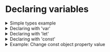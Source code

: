 # Declaring variables

<details>
<summary>Simple types example</summary>

```typescript
var greet: string = "ballin' !";
var welcome_message: string = "ballin'";
console.log(greet + "\n" + welcome_message);
```

</details>

<details>
<summary>Declaring with 'var'</summary>

```typescript
var x;
function varFunction() {
  var x: string = "111";
}
console.log(x);
```

</details>

<details>
<summary>Declaring with 'let'</summary>

```typescript
function letFunction() {
  let x: string = "111";
  if (true) {
    let x: number = 999;
  }
  console.log(x);
}
letFunction();
```

</details>

<details>
<summary>Declaring with 'const'</summary>

```typescript
// const y: string = '111';
// y = 'this won\'t compile';  // Can't re-assign to a constant

// const y: string = '111';
// y = 'this won\'t compile';  // Can't re-assign to a constant

const user1 = { id: 1, name: "MyName1", };
const user2 = { id: 2, name: "MyName2", };
// user1 = user2;  // Can't re-assign to a constant
user1.name = user2.name;  // Compiles
user1.id = 1000;  // Compiles

function constListExample(): void {
  const myList = [ 1, 2, 3, ];
  // Though the value of the list changes, the reference to the list doesn't.
  // The same holds true for an object.
  myList.push(4);
  console.log(myList);
}
constListExample();

// The below code will throw an error:
// function constListErrorExample() {
//   const myList = [ 1, 2, 3, ];
//   myList = [ 1, 2, 3, 4, ];
//   console.log(myList);
// }
// constListErrorExample();
```

</details>

<details>
<summary>Example: Change const object property value</summary>

```typescript
function changeConstObjectProperty(): void {
  let obj1 = { p1: "p1value", };
  obj1 = { p1: "p1value changed", };
  const obj2 = { p2: "p2value", };
  // obj2 = { p2: "Does not compile", };  // Doesn't compile
  obj2.p2 = "Compiles";
  console.log(JSON.stringify(obj2));
}
changeConstObjectProperty();
```

</details>
